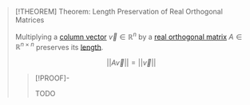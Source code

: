 >[!THEOREM] Theorem: Length Preservation of Real Orthogonal Matrices
>
>Multiplying a [column vector](../../Row%20&%20Column%20Vectors/Real%20Vectors/Real%20Vector.md) $\vec{v} \in \mathbb{R}^n$ by a [real orthogonal matrix](Real%20Orthogonal%20Matrix.md) $A \in \mathbb{R}^{n \times n}$ preserves its [length](../../../Vector%20Spaces/Inner%20Product%20Spaces/Canonical%20Norm.md).
>
>$$||A \vec{v}|| = ||\vec{v}||$$
>
>>[!PROOF]-
>>
>>TODO
>>
>